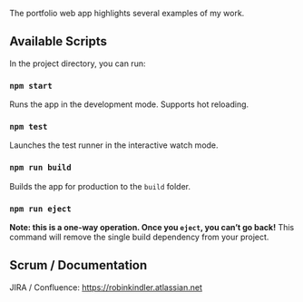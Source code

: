 The portfolio web app highlights several examples of my work.

## Available Scripts

In the project directory, you can run:

### `npm start`

Runs the app in the development mode. Supports hot reloading.

### `npm test`

Launches the test runner in the interactive watch mode.

### `npm run build`

Builds the app for production to the `build` folder.

### `npm run eject`

**Note: this is a one-way operation. Once you `eject`, you can’t go back!**
This command will remove the single build dependency from your project.

## Scrum / Documentation

JIRA / Confluence: https://robinkindler.atlassian.net
